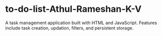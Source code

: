# to-do-list-Athul-Rameshan-K-V
A task management application built with  HTML and JavaScript. Features include task creation, updation, filters, and persistent storage.
